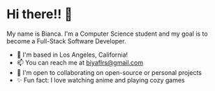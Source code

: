 # Hi there!! 👋

My name is Bianca. I'm a Computer Science student and my goal is to become a Full-Stack Software Developer. 

- 📍 I'm based in Los Angeles, California!
- 📫 You can reach me at biyaflrs@gmail.com
- 🤝 I'm open to collaborating on open-source or personal projects
- ✨ Fun fact: I love watching anime and playing cozy games





<!--
**biancsflores/biancsflores** is a ✨ _special_ ✨ repository because its `README.md` (this file) appears on your GitHub profile.

Here are some ideas to get you started:

- 🔭 I’m currently working on ...
- 🌱 I’m currently learning ...
- 👯 I’m looking to collaborate on ...
- 🤔 I’m looking for help with ...
- 💬 Ask me about ...
- 📫 How to reach me: ...
- 😄 Pronouns: ...
- ⚡ Fun fact: ...
-->
